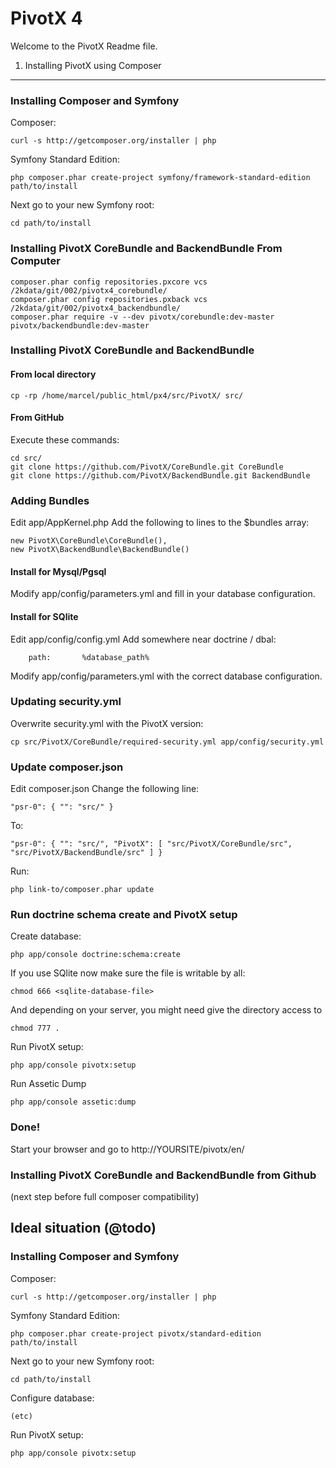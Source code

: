PivotX 4
========

Welcome to the PivotX Readme file.



1) Installing PivotX using Composer
-----------------------------------

### Installing Composer and Symfony

Composer:

    curl -s http://getcomposer.org/installer | php

Symfony Standard Edition:

    php composer.phar create-project symfony/framework-standard-edition path/to/install

Next go to your new Symfony root:

    cd path/to/install


### Installing PivotX CoreBundle and BackendBundle From Computer

    composer.phar config repositories.pxcore vcs /2kdata/git/002/pivotx4_corebundle/
    composer.phar config repositories.pxback vcs /2kdata/git/002/pivotx4_backendbundle/
    composer.phar require -v --dev pivotx/corebundle:dev-master pivotx/backendbundle:dev-master


### Installing PivotX CoreBundle and BackendBundle 

#### From local directory

    cp -rp /home/marcel/public_html/px4/src/PivotX/ src/

#### From GitHub

Execute these commands:

    cd src/
    git clone https://github.com/PivotX/CoreBundle.git CoreBundle
    git clone https://github.com/PivotX/BackendBundle.git BackendBundle


### Adding Bundles

Edit app/AppKernel.php
Add the following to lines to the $bundles array:

    new PivotX\CoreBundle\CoreBundle(),
    new PivotX\BackendBundle\BackendBundle() 

#### Install for Mysql/Pgsql

Modify app/config/parameters.yml and fill in your database configuration.


#### Install for SQlite

Edit app/config/config.yml
Add somewhere near doctrine / dbal:

        path:       %database_path%

Modify app/config/parameters.yml with the correct database configuration.


### Updating security.yml

Overwrite security.yml with the PivotX version:

    cp src/PivotX/CoreBundle/required-security.yml app/config/security.yml 


### Update composer.json

Edit composer.json
Change the following line:

    "psr-0": { "": "src/" }

To:

    "psr-0": { "": "src/", "PivotX": [ "src/PivotX/CoreBundle/src", "src/PivotX/BackendBundle/src" ] }

Run:

    php link-to/composer.phar update


### Run doctrine schema create and PivotX setup

Create database:

    php app/console doctrine:schema:create

If you use SQlite now make sure the file is writable by all:

    chmod 666 <sqlite-database-file>

And depending on your server, you might need give the directory access to

    chmod 777 .

Run PivotX setup:

    php app/console pivotx:setup

Run Assetic Dump

    php app/console assetic:dump


### Done!

Start your browser and go to http://YOURSITE/pivotx/en/


### Installing PivotX CoreBundle and BackendBundle from Github

(next step before full composer compatibility)




## Ideal situation (@todo)

### Installing Composer and Symfony

Composer:

    curl -s http://getcomposer.org/installer | php

Symfony Standard Edition:

    php composer.phar create-project pivotx/standard-edition path/to/install

Next go to your new Symfony root:

    cd path/to/install

Configure database:

    (etc)

Run PivotX setup:

    php app/console pivotx:setup
